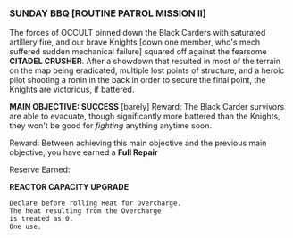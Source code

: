 ### SUNDAY BBQ [ROUTINE PATROL MISSION II]

The forces of OCCULT pinned down the Black Carders with saturated artillery fire, and our brave Knights [down one member, who's mech suffered sudden mechanical failure] squared off against the fearsome **CITADEL CRUSHER**. After a showdown that resulted in most of the terrain on the map being eradicated, multiple lost points of structure, and a heroic pilot shooting a ronin in the back in order to secure the final point, the Knights are victorious, if battered. 

**MAIN OBJECTIVE: SUCCESS** [barely] 
Reward: The Black Carder survivors are able to evacuate, though significantly more battered than the Knights, they won't be good for *fighting* anything anytime soon. 

Reward: Between achieving this main objective and the previous main objective, you have earned a **Full Repair** 

Reserve Earned:

**REACTOR CAPACITY UPGRADE**

```
Declare before rolling Heat for Overcharge. 
The heat resulting from the Overcharge 
is treated as 0. 
One use. 
```